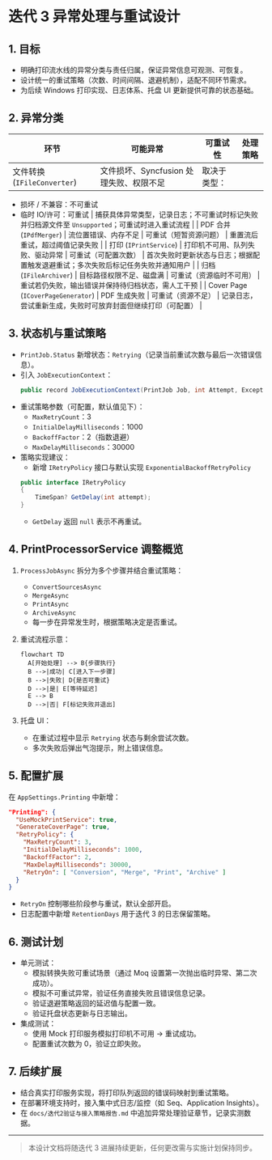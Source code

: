 # 迭代 3 异常处理与重试设计

## 1. 目标

- 明确打印流水线的异常分类与责任归属，保证异常信息可观测、可恢复。
- 设计统一的重试策略（次数、时间间隔、退避机制），适配不同环节需求。
- 为后续 Windows 打印实现、日志体系、托盘 UI 更新提供可靠的状态基础。

## 2. 异常分类

| 环节 | 可能异常 | 可重试性 | 处理策略 |
| --- | --- | --- | --- |
| 文件转换 (`IFileConverter`) | 文件损坏、Syncfusion 处理失败、权限不足 | 取决于类型：
  - 损坏 / 不兼容：不可重试
  - 临时 IO/许可：可重试 | 捕获具体异常类型，记录日志；不可重试时标记失败并归档源文件至 `Unsupported`；可重试时进入重试流程 |
| PDF 合并 (`IPdfMerger`) | 流位置错误、内存不足 | 可重试（短暂资源问题） | 重置流后重试，超过阈值记录失败 |
| 打印 (`IPrintService`) | 打印机不可用、队列失败、驱动异常 | 可重试（可配置次数） | 首次失败时更新状态与日志；根据配置触发退避重试；多次失败后标记任务失败并通知用户 |
| 归档 (`IFileArchiver`) | 目标路径权限不足、磁盘满 | 可重试（资源临时不可用） | 重试若仍失败，输出错误并保持待归档状态，需人工干预 |
| Cover Page (`ICoverPageGenerator`) | PDF 生成失败 | 可重试（资源不足） | 记录日志，尝试重新生成，失败时可放弃封面但继续打印（可配置） |

## 3. 状态机与重试策略

- `PrintJob.Status` 新增状态：`Retrying`（记录当前重试次数与最后一次错误信息）。
- 引入 `JobExecutionContext`：
  ```csharp
  public record JobExecutionContext(PrintJob Job, int Attempt, Exception? LastError);
  ```
- 重试策略参数（可配置，默认值见下）：
  - `MaxRetryCount`：3
  - `InitialDelayMilliseconds`：1000
  - `BackoffFactor`：2（指数退避）
  - `MaxDelayMilliseconds`：30000
- 策略实现建议：
  - 新增 `IRetryPolicy` 接口与默认实现 `ExponentialBackoffRetryPolicy`
  ```csharp
  public interface IRetryPolicy
  {
      TimeSpan? GetDelay(int attempt);
  }
  ```
  - `GetDelay` 返回 `null` 表示不再重试。

## 4. PrintProcessorService 调整概览

1. `ProcessJobAsync` 拆分为多个步骤并结合重试策略：
   - `ConvertSourcesAsync`
   - `MergeAsync`
   - `PrintAsync`
   - `ArchiveAsync`
   - 每一步在异常发生时，根据策略决定是否重试。

2. 重试流程示意：
   ```mermaid
   flowchart TD
     A[开始处理] --> B{步骤执行}
     B -->|成功| C[进入下一步骤]
     B -->|失败| D{是否可重试}
     D -->|是| E[等待延迟]
     E --> B
     D -->|否| F[标记失败并退出]
   ```

3. 托盘 UI：
   - 在重试过程中显示 `Retrying` 状态与剩余尝试次数。
   - 多次失败后弹出气泡提示，附上错误信息。

## 5. 配置扩展

在 `AppSettings.Printing` 中新增：

```json
"Printing": {
  "UseMockPrintService": true,
  "GenerateCoverPage": true,
  "RetryPolicy": {
    "MaxRetryCount": 3,
    "InitialDelayMilliseconds": 1000,
    "BackoffFactor": 2,
    "MaxDelayMilliseconds": 30000,
    "RetryOn": [ "Conversion", "Merge", "Print", "Archive" ]
  }
}
```

- `RetryOn` 控制哪些阶段参与重试，默认全部开启。
- 日志配置中新增 `RetentionDays` 用于迭代 3 的日志保留策略。

## 6. 测试计划

- 单元测试：
  - 模拟转换失败可重试场景（通过 Moq 设置第一次抛出临时异常、第二次成功）。
  - 模拟不可重试异常，验证任务直接失败且错误信息记录。
  - 验证退避策略返回的延迟值与配置一致。
  - 验证托盘状态更新与日志输出。
- 集成测试：
  - 使用 Mock 打印服务模拟打印机不可用 -> 重试成功。
  - 配置重试次数为 0，验证立即失败。

## 7. 后续扩展

- 结合真实打印服务实现，将打印队列返回的错误码映射到重试策略。
- 在部署环境支持时，接入集中式日志/监控（如 Seq、Application Insights）。
- 在 `docs/迭代2验证与接入策略报告.md` 中追加异常处理验证章节，记录实测数据。

---

> 本设计文档将随迭代 3 进展持续更新，任何更改需与实施计划保持同步。


